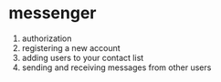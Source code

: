 # messenger
1) authorization
2) registering a new account
3) adding users to your contact list
4) sending and receiving messages from other users
